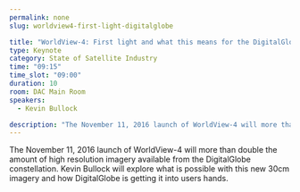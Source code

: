 ```yaml
---
permalink: none
slug: worldview4-first-light-digitalglobe

title: "WorldView-4: First light and what this means for the DigitalGlobe constellation"
type: Keynote
category: State of Satellite Industry
time: "09:15"
time_slot: "09:00"
duration: 10
room: DAC Main Room
speakers:
  - Kevin Bullock

description: "The November 11, 2016 launch of WorldView-4 will more than double the amount of high resolution imagery available from the DigitalGlobe constellation. Kevin Bullock will explore what is possible with this new 30cm imagery and how DigitalGlobe is getting it into users hands."
---
```

The November 11, 2016 launch of WorldView-4 will more than double the amount of high resolution imagery available from the DigitalGlobe constellation. Kevin Bullock will explore what is possible with this new 30cm imagery and how DigitalGlobe is getting it into users hands.